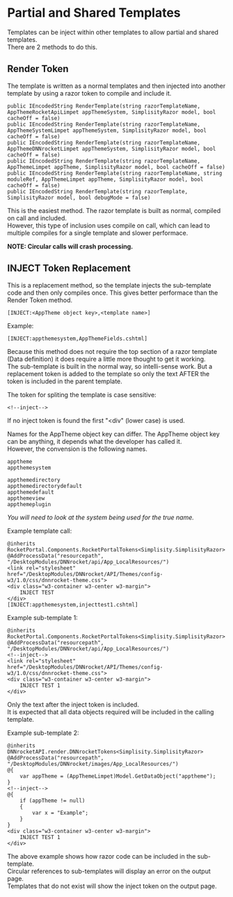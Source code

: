 ﻿# Partial and Shared Templates
Templates can be inject within other templates to allow partial and shared templates.  
There are 2 methods to do this.  

## Render Token
The template is written as a normal templates and then injected into another template by using a razor token to compile and include it.  

```
public IEncodedString RenderTemplate(string razorTemplateName, AppThemeRocketApiLimpet appThemeSystem, SimplisityRazor model, bool cacheOff = false)
public IEncodedString RenderTemplate(string razorTemplateName, AppThemeSystemLimpet appThemeSystem, SimplisityRazor model, bool cacheOff = false)
public IEncodedString RenderTemplate(string razorTemplateName, AppThemeDNNrocketLimpet appThemeSystem, SimplisityRazor model, bool cacheOff = false)
public IEncodedString RenderTemplate(string razorTemplateName, AppThemeLimpet appTheme, SimplisityRazor model, bool cacheOff = false)
public IEncodedString RenderTemplate(string razorTemplateName, string moduleRef, AppThemeLimpet appTheme, SimplisityRazor model, bool cacheOff = false)
public IEncodedString RenderTemplate(string razorTemplate, SimplisityRazor model, bool debugMode = false)
```
This is the easiest method.  The  razor template is built as normal, compiled on call and included.    
However, this type of inclusion uses compile on call, which can lead to multiple compiles for a single template and slower performace. 

**NOTE: Circular calls will crash processing.**

## INJECT Token Replacement
This is a replacement method, so the template injects the sub-template code and then only compiles once.  This gives better performace than the Render Token method.  
```
[INJECT:<AppTheme object key>,<template name>]
```
Example:
```
[INJECT:appthemesystem,AppThemeFields.cshtml]
```
Because this method does not require the top section of a razor template (Data definition) it does require a little more thought to get it working.  
The sub-template is built in the normal way, so intelli-sense work.  But a replacement token is added to the template so only the text AFTER the token is included in the parent template.

The token for spliting the template is case sensitive:
```
<!--inject-->
```
If no inject  token is found the first "<div" (lower case) is used.

Names for the AppTheme object key can differ.  The AppTheme object key can be anything, it depends what the developer has called it.  
However, the convension is the following names.  
```
apptheme
appthemesystem

appthemedirectory
appthemedirectorydefault
appthemedefault
appthemeview
appthemeplugin
```
*You will need to look at the system being used for the true name.*  

Example template call:
```
@inherits RocketPortal.Components.RocketPortalTokens<Simplisity.SimplisityRazor>
@AddProcessData("resourcepath", "/DesktopModules/DNNrocket/api/App_LocalResources/")
<link rel="stylesheet" href="/DesktopModules/DNNrocket/API/Themes/config-w3/1.0/css/dnnrocket-theme.css">
<div class="w3-container w3-center w3-margin">
    INJECT TEST
</div>
[INJECT:appthemesystem,injecttest1.cshtml]
```
Example sub-template 1:
```
@inherits RocketPortal.Components.RocketPortalTokens<Simplisity.SimplisityRazor>
@AddProcessData("resourcepath", "/DesktopModules/DNNrocket/api/App_LocalResources/")
<!--inject-->
<link rel="stylesheet" href="/DesktopModules/DNNrocket/API/Themes/config-w3/1.0/css/dnnrocket-theme.css">
<div class="w3-container w3-center w3-margin">
    INJECT TEST 1
</div>
```
Only the text after the inject token is included.  
It is expected that all data objects required will be included in the calling template.  

Example sub-template 2:
```
@inherits DNNrocketAPI.render.DNNrocketTokens<Simplisity.SimplisityRazor>
@AddProcessData("resourcepath", "/DesktopModules/DNNrocket/images/App_LocalResources/")
@{
    var appTheme = (AppThemeLimpet)Model.GetDataObject("apptheme");
}
<!--inject-->
@{
    if (appTheme != null)
    {
        var x = "Example";
    }
}
<div class="w3-container w3-center w3-margin">
    INJECT TEST 1
</div>
```
The above example shows how razor code can be included in the sub-template.  
Circular references to sub-templates will display an error on the output page.    
Templates that do not exist will show the inject token on the output page.  

